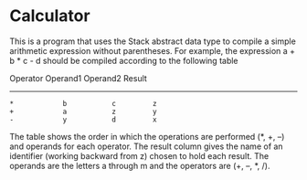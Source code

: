 # Calculator

This is a program that uses the Stack abstract data type to compile a simple arithmetic expression without
parentheses. For example, the expression
                                                  a + b * c - d
should be compiled according to the following table

Operator     Operand1    Operand2    Result
----------- ----------- ----------- --------
    *            b           c         z
    +            a           z         y
    -            y           d         x
    
The table shows the order in which the operations are performed (*, +, –) and operands for each operator. The
result column gives the name of an identifier (working backward from z) chosen to hold each result. The operands 
are the letters a through m and the operators are (+, –, *, /). 
